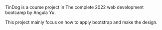 TinDog is a course project in The complete 2022 web development bootcamp by Angula Yu.

This project mainly focus on how to apply bootstrap and make the design.

